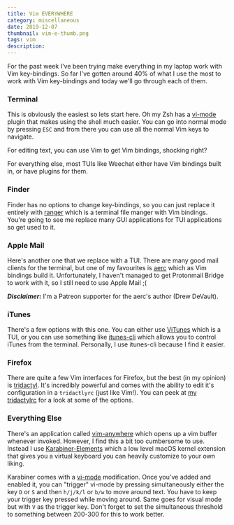 ```yaml
---
title: Vim EVERYWHERE
category: miscellaneous
date: 2019-12-07
thumbnail: vim-e-thumb.png
tags: vim
description:
---
```


For the past week I've been trying make everything in my laptop work with
Vim key-bindings. So far I've gotten around 40% of what I use the most to work
with Vim key-bindings and today we'll go through each of them.

### Terminal

This is obviously the easiest so lets start here. Oh my Zsh has a [vi-mode][]
plugin that makes using the shell much easier. You can go into normal mode
by pressing `ESC` and from there you can use all the normal Vim keys to navigate.

For editing text, you can use Vim to get Vim bindings, shocking right?

For everything else, most TUIs like Weechat either have Vim bindings built in, or
have plugins for them.

[vi-mode]: https://github.com/robbyrussell/oh-my-zsh/tree/master/plugins/vi-mode

### Finder

Finder has no options to change key-bindings, so you can just replace it
entirely with [ranger][] which is a terminal file manger with Vim bindings.
You're going to see me replace many GUI applications for TUI applications so
get used to it.

[ranger]: https://github.com/ranger/ranger

### Apple Mail

Here's another one that we replace with a TUI. There are many good mail
clients for the terminal, but one of my favourites is [aerc][] which as Vim
bindings build it. Unfortunately, I haven't managed to get Protonmail Bridge
to work with it, so I still need to use Apple Mail ;(

***Disclaimer:*** I'm a Patreon supporter for the aerc's author (Drew
DeVault).

[aerc]: https://git.sr.ht/~sircmpwn/aerc

### iTunes

There's a few options with this one. You can either use [ViTunes][] which is a
TUI, or you can use something like [itunes-cli][] which allows you to control
iTunes from the terminal. Personally, I use itunes-cli because I find it
easier.

[ViTunes]: https://github.com/ryanflannery/vitunes
[itunes-cli]: https://github.com/ktr0731/itunes-cli

### Firefox

There are quite a few Vim interfaces for Firefox, but the best (in my opinion)
is [tridactyl][]. It's incredibly powerful and comes with the ability to edit
it's configuration in a `tridactlyrc` (just like Vim!). You can peek at [my tridactylrc][]
for a look at some of the options.

[tridactyl]: https://github.com/tridactyl/tridactyl
[my tridactylrc]: https://github.com/beanpuppy/dotfiles/blob/master/tridactyl/tridactylrc

### Everything Else

There's an application called [vim-anywhere][] which opens up a vim buffer
whenever invoked. However, I find this a bit too cumbersome to use. Instead I
use [Karabiner-Elements][] which a low level macOS kernel extension that gives
you a virtual keyboard you can heavily customize to your own liking.

Karabiner comes with a [vi-mode][] modification. Once you've added and enabled
it, you can "trigger" vi-mode by pressing simultaneously either the key `D` or
`S` and then `h/j/k/l` or `b/w` to move around text. You have to keep your
trigger key pressed while moving around. Same goes for visual mode but with
`V` as the trigger key. Don't forget to set the simultaneous threshold to
something between 200-300 for this to work better.

[vim-anywhere]: https://github.com/cknadler/vim-anywhere
[Karabiner-Elements]: https://github.com/tekezo/Karabiner-Elements
[vi-mode]: https://pqrs.org/osx/karabiner/complex_modifications/#vi_mode
